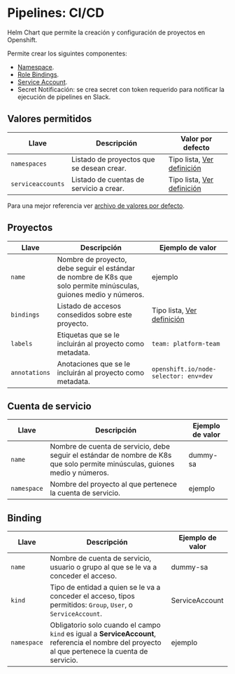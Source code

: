 # Pipelines: CI/CD

Helm Chart que permite la creación y configuración de proyectos en Openshift.

Permite crear los siguintes componentes:

* [Namespace](https://kubernetes.io/es/docs/concepts/overview/working-with-objects/namespaces/).
* [Role Bindings](https://docs.openshift.com/container-platform/4.7/authentication/using-rbac.html#viewing-local-roles_using-rbac).
* [Service Account](https://docs.openshift.com/container-platform/4.7/authentication/understanding-and-creating-service-accounts.html).
* Secret Notificación: se crea secret con token requerido para notificar la ejecución de pipelines en Slack.

## Valores permitidos

|Llave|Descripción|Valor por defecto|
|-----|-----------|-----------------|
|`namespaces`|Listado de proyectos que se desean crear.|Tipo lista, [Ver definición](#Proyectos)|
|`serviceaccounts`|Listado de cuentas de servicio a crear.|Tipo lista, [Ver definición](#Cuenta-de-servicio)|

Para una mejor referencia ver [archivo de valores por defecto](./values.yaml).

## Proyectos

|Llave|Descripción|Ejemplo de valor|
|-----|-----------|-----------------|
|`name`|Nombre de proyecto, debe seguir el estándar de nombre de K8s que solo permite minúsculas, guiones medio y números.|ejemplo|
|`bindings`|Listado de accesos consedidos sobre este proyecto.|Tipo lista, [Ver definición](#Binding)|
|`labels`|Etiquetas que se le incluirán al proyecto como metadata.|`team: platform-team`|
|`annotations`|Anotaciones que se le incluirán al proyecto como metadata.|`openshift.io/node-selector: env=dev`|

## Cuenta de servicio

|Llave|Descripción|Ejemplo de valor|
|-----|-----------|-----------------|
|`name`|Nombre de cuenta de servicio, debe seguir el estándar de nombre de K8s que solo permite minúsculas, guiones medio y números.|dummy-sa|
|`namespace`|Nombre del proyecto al que pertenece la cuenta de servicio.|ejemplo|

## Binding

|Llave|Descripción|Ejemplo de valor|
|-----|-----------|-----------------|
|`name`|Nombre de cuenta de servicio, usuario o grupo al que se le va a conceder el acceso.|dummy-sa|
|`kind`|Tipo de entidad a quien se le va a conceder el acceso, tipos permitidos: `Group`, `User`, o `ServiceAccount`.|ServiceAccount|
|`namespace`|Obligatorio solo cuando el campo `kind` es igual a **ServiceAccount**, referencia el nombre del proyecto al que pertenece la cuenta de servicio.|ejemplo|
